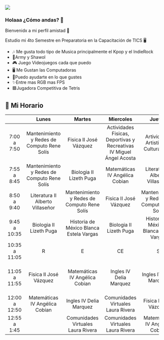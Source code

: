 ![](https://user-images.githubusercontent.com/99675195/154619124-761c5b21-bec3-4f6e-85cd-ac862bdb7315.jpg)

### Holaaa ¿Cómo andas? 👋

Bienvenidx a mi perfil amistad 🤑

Estudio mi 4to Semestre en Preparatoria en la Capacitación de TICS 🖥


-  🎶 Me gusta todo tipo de Musica principalmente el Kpop y el IndieRock
-  💎Army y Shawol
- 🎮 Juego Videojuegos cada que puedo
- 🖥 Me Gustan las Computadoras
- 🐋Puedo ayudarte en lo que gustes
- ✨Entre mas RGB mas FPS
- 🟪Jugadora Competitiva de Tetris

## 💠 Mi Horario
|               |                    Lunes                    |                    Martes                   |                              Miercoles                               |                    Jueves                   |                 Viernes                 |
|:-------------:|:-------------------------------------------:|:-------------------------------------------:|:--------------------------------------------------------------------:|:-------------------------------------------:|:---------------------------------------:|
|   7:00 a 7:50 | Mantenimiento y Redes de Computo Rene Solís |            Fisica II José Vázquez           | Actividades Fisicas, Deportivas y Recreativas IV Miguel Ángel Acosta |    Artividades Artisticas y  Culturales IV  |          Biologia II Lizeth Puga        |
|   7:55 a 8:45 | Mantenimiento y Redes de Computo Rene Solís |           Biologia II Lizeth Puga           |                    Matemáticas IV Angélica Cobian                    |       Literatura II Alberto Villaseñor      |          Fisica II José Vázquez         |
|   8:50 a 9:40 |       Literatura II Alberto Villaseñor      | Mantenimiento y Redes de Computo Rene Solís |                        Fisica II  José Vázquez                       | Mantenimiento y Redes de Computo Rene Solís |      Matemáticas IV Angélica Cobian     |
|  9:45 a 10:35 |           Biologia II Lizeth Puga           |   Historia de México Blanca Estela Vargas   |                        Biologia II Lizeth Puga                       |  Historia de México II Blanca Estela Vargas |     Literatura II Alberto Villaseñor    |
| 10:35 a 11:05 |                      R                      |                      E                      |                                  CE                                  |                      S                      |                    O                    |
| 11:05 a 11:55 |            Fisica II José Vázquez           |        Matemáticas IV Angélica Cobian       |                        Ingles IV Delia Marquez                       |           Ingles IV Delia Marquez           | Historia de México Blanca Estela Vargas |
| 12:00 a 12:50 |        Matemáticas IV Angélica Cobian       |           Ingles IV Delia Marquez           |                  Comunidades Virtuales Laura Rivera                  |            Fisica II José Vázquez           |                                         |
|  12:55 a 1:45 |                                             | Comunidades Virtuales Laura Rivera          | Comunidades Virtuales Laura Rivera                                   | Matemáticas IV Angélica Cobian              |                                         |

